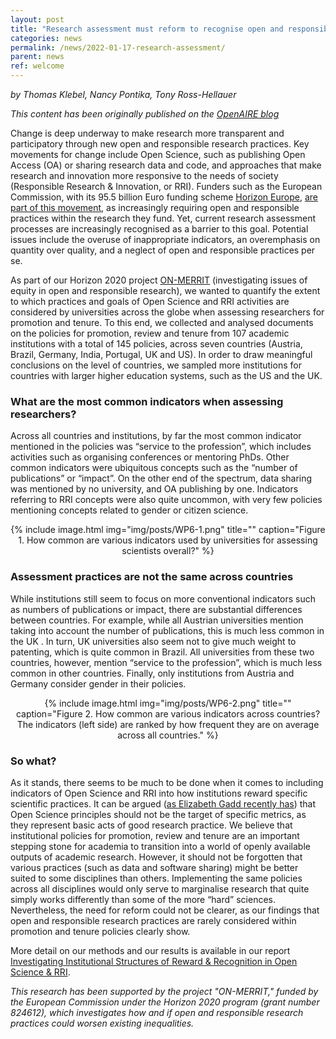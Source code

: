 ```yaml
---
layout: post
title: "Research assessment must reform to recognise open and responsible research practices"
categories: news
permalink: /news/2022-01-17-research-assessment/
parent: news
ref: welcome
---
```


*by Thomas Klebel, Nancy Pontika, Tony Ross-Hellauer*

*This content has been originally published on the [OpenAIRE blog](https://www.openaire.eu/blogs/research-assessment-must-reform-to-recognise-open-and-responsible-research-practices)*

Change is deep underway to make research more transparent and participatory through new open and responsible research practices. Key movements for change include Open Science, such as publishing Open Access (OA) or sharing research data and code, and approaches that make research and innovation more responsive to the needs of society (Responsible Research & Innovation, or RRI). Funders such as the European Commission, with its 95.5 billion Euro funding scheme [Horizon Europe](https://ec.europa.eu/info/research-and-innovation/funding/funding-opportunities/funding-programmes-and-open-calls/horizon-europe_en), [are part of this movement](https://ec.europa.eu/info/research-and-innovation/strategy/strategy-2020-2024/our-digital-future/open-science_en), as increasingly requiring open and responsible practices within the research they fund. Yet,  current research assessment processes are increasingly recognised as a barrier to this goal. Potential issues include the overuse of inappropriate indicators, an overemphasis on quantity over quality, and a neglect of open and responsible practices per se.

As part of our Horizon 2020 project [ON-MERRIT](https://on-merrit.eu/) (investigating issues of equity in open and responsible research), we wanted to quantify the extent to which practices and goals of Open Science and RRI activities are considered by universities across the globe when assessing researchers for promotion and tenure. To this end, we collected and analysed documents on the policies for promotion, review and tenure from 107 academic institutions with a total of 145 policies, across seven countries (Austria, Brazil, Germany, India, Portugal, UK and US). In order to draw meaningful conclusions on the level of countries, we sampled more institutions for countries with larger higher education systems, such as the US and the UK.

### What are the most common indicators when assessing researchers?

Across all countries and institutions, by far the most common indicator mentioned in the policies was “service to the profession”, which includes activities such as organising conferences or mentoring PhDs. Other common indicators were ubiquitous concepts such as the “number of publications” or “impact”. On the other end of the spectrum, data sharing was mentioned by no university, and OA publishing by one. Indicators referring to RRI concepts were also quite uncommon, with very few policies mentioning concepts related to gender or citizen science.

<div align="center">
{% include image.html img="img/posts/WP6-1.png" title="" caption="Figure 1. How common are various indicators used by universities for assessing scientists overall?" %}
</div>

### Assessment practices are not the same across countries

While institutions still seem to focus on more conventional indicators such as numbers of publications or impact, there are substantial differences between countries. For example, while all Austrian universities mention taking into account the number of publications, this is much less common in the UK . In turn, UK universities also seem not to give much weight to patenting, which is quite common in Brazil. All universities from these two countries, however, mention “service to the profession”, which is much less common in other countries. Finally, only institutions from Austria and Germany consider gender in their policies. 

<div align="center">
{% include image.html img="img/posts/WP6-2.png" title="" caption="Figure 2. How common are various indicators across countries? The indicators (left side) are ranked by how frequent they are on average across all countries." %}
</div>

### So what?
As it stands, there seems to be much to be done when it comes to including indicators of Open Science and RRI into how institutions reward specific scientific practices. It can be argued ([as Elizabeth Gadd recently has](https://thebibliomagician.wordpress.com/2021/11/29/how-not-to-incentivise-open-research/)) that Open Science principles  should not be the target of specific metrics, as they represent basic acts of good research practice. We believe that institutional policies for promotion, review and tenure are an important stepping stone for academia to transition into a world of openly available outputs of academic research. However, it should not be forgotten that various practices (such as data and software sharing) might be better suited to some disciplines than others. Implementing the same policies across all disciplines would only serve to marginalise research that quite simply works differently than some of the more “hard” sciences. Nevertheless, the need for reform could not be clearer, as our findings that open and responsible research practices are rarely considered within promotion and tenure policies clearly show. 

More detail on our methods and our results is available in our report [Investigating Institutional Structures of Reward & Recognition in Open Science & RRI](https://zenodo.org/record/5552197).

*This research has been supported by the project "ON-MERRIT," funded by the European Commission under the Horizon 2020 program (grant number 824612), which investigates how and if open and responsible research practices could worsen existing inequalities.*

